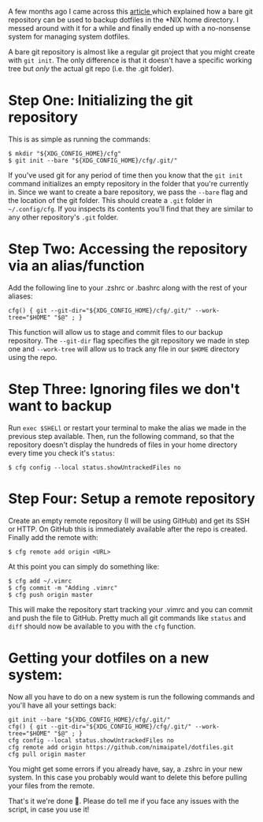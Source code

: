 <!-- title: Yet Another Guide on Managing Dotfiles -->
<!-- author: Nimai Patel -->

A few months ago I came across this
[ article ](https://www.atlassian.com/git/tutorials/dotfiles)
which explained how a bare git repository can be used to backup
dotfiles in the \*NIX home directory. I messed around with it for a while
and finally ended up with a no-nonsense system for managing system dotfiles.

A bare git repository is almost like a regular git project that you might create
with `git init`. The only difference is that it doesn't have a specific
working tree but _only_ the actual git repo
(i.e. the .git folder).

# Step One: Initializing the git repository

This is as simple as running the commands:

```
$ mkdir "${XDG_CONFIG_HOME}/cfg"
$ git init --bare "${XDG_CONFIG_HOME}/cfg/.git/"
```

If you've used git for any period of time then you know that the `git init`
command initializes an empty repository in the folder that you're currently in.
Since we want to create a bare repository, we pass the `--bare` flag and the
location of the git folder. This should create a `.git` folder in
`~/.config/cfg`. If you inspects its contents you'll find that they are similar
to any other repository's `.git` folder.

# Step Two: Accessing the repository via an alias/function

Add the following line to your .zshrc or .bashrc along with the rest of your
aliases:

```
cfg() { git --git-dir="${XDG_CONFIG_HOME}/cfg/.git/" --work-tree="$HOME" "$@" ; }
```

This function will allow us to stage and commit files to our backup repository.
The `--git-dir` flag specifies the git repository we made in step one and
`--work-tree` will allow us to track any file in our `$HOME` directory
using the repo.

# Step Three: Ignoring files we don't want to backup

Run `exec $SHELl` or restart your terminal to make the alias we made in the
previous step available. Then, run the following command, so that the
repository doesn't display the hundreds of files in your home directory every
time you check it's `status`:

```
$ cfg config --local status.showUntrackedFiles no
```

# Step Four: Setup a remote repository

Create an empty remote repository (I will be using GitHub) and get its SSH or
HTTP. On GitHub this is immediately available after the repo is created.
Finally add the remote with:

```
$ cfg remote add origin <URL>
```

At this point you can simply do something like:

```
$ cfg add ~/.vimrc
$ cfg commit -m "Adding .vimrc"
$ cfg push origin master
```

This will make the repository start tracking your .vimrc and you can commit
and push the file to GitHub. Pretty much all git commands like `status` and
`diff` should now be available to you with the `cfg` function.

# Getting your dotfiles on a new system:

Now all you have to do on a new system is run the following commands
and you'll have all your settings back:

```
git init --bare "${XDG_CONFIG_HOME}/cfg/.git/"
cfg() { git --git-dir="${XDG_CONFIG_HOME}/cfg/.git/" --work-tree="$HOME" "$@" ; }
cfg config --local status.showUntrackedFiles no
cfg remote add origin https://github.com/nimaipatel/dotfiles.git
cfg pull origin master
```

You might get some errors if you already have, say, a .zshrc in your new
system. In this case you probably would want to delete this before pulling
your files from the remote.

That's it we're done 🥳. Please do tell me if you face any issues with the
script, in case you use it!
